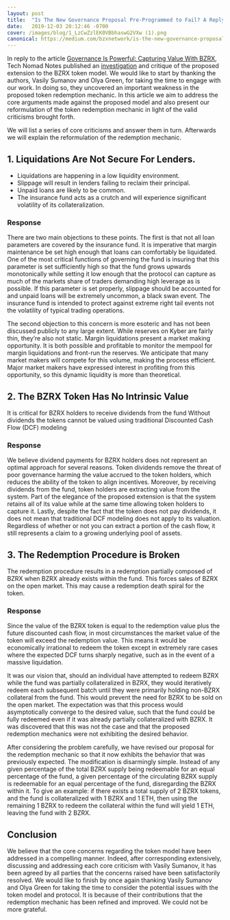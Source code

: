 ```yaml
---
layout: post
title:  "Is The New Governance Proposal Pre-Programmed to Fail? A Reply to Tech Nomad Notes"
date:   2019-12-03 20:12:46 -0700
cover: /images/blog/1_LzCwZzlEK0VBbhaswG2VXw (1).png
canonical: https://medium.com/bzxnetwork/is-the-new-governance-proposal-pre-programmed-to-fail-a-reply-to-tech-nomad-notes-48608cbfc734
---
```

In reply to the article [Governance Is Powerful: Capturing Value With BZRX](https://medium.com/bzxnetwork/governance-is-powerful-capturing-value-with-bzrx-adb35341975c), Tech Nomad Notes published an [investigation](https://www.technomads.wtf/blog/token-underground-0x1-the-bzrx-token-model-a-smart-move-or-a-pre-programmed-fail) and critique of the proposed extension to the BZRX token model. We would like to start by thanking the authors, Vasily Sumanov and Olya Green, for taking the time to engage with our work. In doing so, they uncovered an important weakness in the proposed token redemption mechanic. In this article we aim to address the core arguments made against the proposed model and also present our reformulation of the token redemption mechanic in light of the valid criticisms brought forth.

We will list a series of core criticisms and answer them in turn. Afterwards we will explain the reformulation of the redemption mechanic.

## 1. Liquidations Are Not Secure For Lenders.
- Liquidations are happening in a low liquidity environment.
- Slippage will result in lenders failing to reclaim their principal.
- Unpaid loans are likely to be common.
- The insurance fund acts as a crutch and will experience significant volatility of its collateralization.

### Response

There are two main objections to these points.
The first is that not all loan parameters are covered by the insurance fund. It is imperative that margin maintenance be set high enough that loans can comfortably be liquidated. One of the most critical functions of governing the fund is insuring that this parameter is set sufficiently high so that the fund grows upwards monotonically while setting it low enough that the protocol can capture as much of the markets share of traders demanding high leverage as is possible. If this parameter is set properly, slippage should be accounted for and unpaid loans will be extremely uncommon, a black swan event. The insurance fund is intended to protect against extreme right tail events not the volatility of typical trading operations.

The second objection to this concern is more esoteric and has not been discussed publicly to any large extent. While reserves on Kyber are fairly thin, they’re also not static. Margin liquidations present a market making opportunity. It is both possible and profitable to monitor the mempool for margin liquidations and front-run the reserves. We anticipate that many market makers will compete for this volume, making the process efficient. Major market makers have expressed interest in profiting from this opportunity, so this dynamic liquidity is more than theoretical.

## 2. The BZRX Token Has No Intrinsic Value

It is critical for BZRX holders to receive dividends from the fund
Without dividends the tokens cannot be valued using traditional Discounted Cash Flow (DCF) modeling

### Response

We believe dividend payments for BZRX holders does not represent an optimal approach for several reasons. Token dividends remove the threat of poor governance harming the value accrued to the token holders, which reduces the ability of the token to align incentives. Moreover, by receiving dividends from the fund, token holders are extracting value from the system. Part of the elegance of the proposed extension is that the system retains all of its value while at the same time allowing token holders to capture it. Lastly, despite the fact that the token does not pay dividends, it does not mean that traditional DCF modeling does not apply to its valuation. Regardless of whether or not you can extract a portion of the cash flow, it still represents a claim to a growing underlying pool of assets.

## 3. The Redemption Procedure is Broken

The redemption procedure results in a redemption partially composed of BZRX when BZRX already exists within the fund.
This forces sales of BZRX on the open market.
This may cause a redemption death spiral for the token.

### Response

Since the value of the BZRX token is equal to the redemption value plus the future discounted cash flow, in most circumstances the market value of the token will exceed the redemption value. This means it would be economically irrational to redeem the token except in extremely rare cases where the expected DCF turns sharply negative, such as in the event of a massive liquidation.

It was our vision that, should an individual have attempted to redeem BZRX while the fund was partially collateralized in BZRX, they would iteratively redeem each subsequent batch until they were primarily holding non-BZRX collateral from the fund. This would prevent the need for BZRX to be sold on the open market. The expectation was that this process would asymptotically converge to the desired value, such that the fund could be fully redeemed even if it was already partially collateralized with BZRX. It was discovered that this was not the case and that the proposed redemption mechanics were not exhibiting the desired behavior.

After considering the problem carefully, we have revised our proposal for the redemption mechanic so that it now exhibits the behavior that was previously expected. The modification is disarmingly simple. Instead of any given percentage of the total BZRX supply being redeemable for an equal percentage of the fund, a given percentage of the circulating BZRX supply is redeemable for an equal percentage of the fund, disregarding the BZRX within it. To give an example: if there exists a total supply of 2 BZRX tokens, and the fund is collateralized with 1 BZRX and 1 ETH, then using the remaining 1 BZRX to redeem the collateral within the fund will yield 1 ETH, leaving the fund with 2 BZRX.

## Conclusion

We believe that the core concerns regarding the token model have been addressed in a compelling manner. Indeed, after corresponding extensively, discussing and addressing each core criticism with Vasily Sumanov, it has been agreed by all parties that the concerns raised have been satisfactorily resolved. We would like to finish by once again thanking Vasily Sumanov and Olya Green for taking the time to consider the potential issues with the token model and protocol. It is because of their contributions that the redemption mechanic has been refined and improved. We could not be more grateful.
